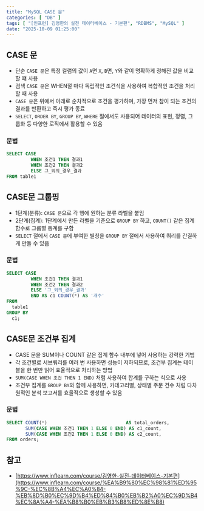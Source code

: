 ```yaml
---
title: "MySQL CASE 문"
categories: [ "DB" ]
tags: [ "[인프런] 김영한의 실전 데이터베이스 - 기본편", "RDBMS", "MySQL" ]
date: "2025-10-09 01:25:00"
---
```


## CASE 문

- 단순 `CASE 문`은 특정 컬럼의 값이 `A`면 `X`, `B`면, `Y`와 같이 명확하게 정해진 값을 비교할 떄 사용
- 검색 `CASE 문`은 WHEN절 마다 독립적인 조건식을 사용하여 복합적인 조건을 처리할 때 사용
- `CASE 문`은 위에서 아래로 순차적으로 조건을 평가하며, 가장 먼저 참이 되는 조건의 결과를 반환하고 즉시 평가 종료
- `SELECT`, `ORDER BY`, `GROUP BY`, `WHERE` 절에서도 사용되어 데이터의 표현, 정렬, 그룹화 등 다양한 로직에서 활용할 수 있음

### 문법

```sql
SELECT CASE
         WHEN 조건1 THEN 결과1
         WHEN 조건2 THEN 결과2
         ELSE 그_외의_경우_결과
FROM table1
```

## CASE문 그룹핑

- 1단계(분류): `CASE 문`으로 각 행에 원하는 분류 라벨을 붙임
- 2단계(집계): 1단계에서 만든 라벨을 기준으로 `GROUP BY` 하고, `COUNT()` 같은 집계 함수로 그룹별 통계를 구함
- `SELECT` 절에서 `CASE 문`에 부여한 별칭을 `GROUP BY` 절에서 사용하여 쿼리를 간결하게 만들 수 있음

### 문법

```sql
SELECT CASE
         WHEN 조건1 THEN 결과1
         WHEN 조건2 THEN 결과2
         ELSE '그_외의_경우_결과'
         END AS c1 COUNT(*) AS '개수'
FROM
  table1
GROUP BY
  c1;
```

## CASE문 조건부 집계

- CASE 문을 SUM이나 COUNT 같은 집계 함수 내부에 넣어 사용하는 강력한 기법
- 각 조건별로 서브쿼리를 여러 번 사용하면 성능이 저하되므로, 조건부 집계는 테이블을 한 번만 읽어 효율적으로 처리하는 방법
- `SUM(CASE WHEN 조건 THEN 1 END)` 처럼 사용하여 합계를 구하는 식으로 사용
- 조건부 집계를 `GROUP BY`와 함께 사용하면, 카테고리별, 상태별 주문 건수 처럼 다차원적인 분석 보고서를 효울적으로 생성할 수 있음

### 문법

```sql
SELECT COUNT(*)                             AS total_orders,
       SUM(CASE WHEN 조건1 THEN 1 ELSE 0 END) AS c1_count,
       SUM(CASE WHEN 조건2 THEN 1 ELSE 0 END) AS c2_count,
FROM orders;
```

## 참고

- [https://www.inflearn.com/course/김영한-실전-데이터베이스-기본편](https://www.inflearn.com/course/%EA%B9%80%EC%98%81%ED%95%9C-%EC%8B%A4%EC%A0%84-%EB%8D%B0%EC%9D%B4%ED%84%B0%EB%B2%A0%EC%9D%B4%EC%8A%A4-%EA%B8%B0%EB%B3%B8%ED%8E%B8)
